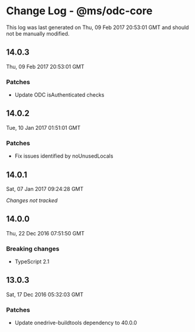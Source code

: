 # Change Log - @ms/odc-core

This log was last generated on Thu, 09 Feb 2017 20:53:01 GMT and should not be manually modified.

## 14.0.3
Thu, 09 Feb 2017 20:53:01 GMT

### Patches

- Update ODC isAuthenticated checks

## 14.0.2
Tue, 10 Jan 2017 01:51:01 GMT

### Patches

- Fix issues identified by noUnusedLocals

## 14.0.1
Sat, 07 Jan 2017 09:24:28 GMT

*Changes not tracked*

## 14.0.0
Thu, 22 Dec 2016 07:51:50 GMT

### Breaking changes

- TypeScript 2.1

## 13.0.3
Sat, 17 Dec 2016 05:32:03 GMT

### Patches

- Update onedrive-buildtools dependency to 40.0.0

